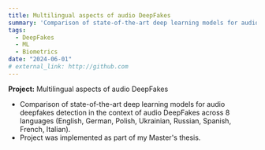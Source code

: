 ```yaml
---
title: Multilingual aspects of audio DeepFakes
summary: 'Comparison of state-of-the-art deep learning models for audio deepfakes detection in the context of audio DeepFakes across 8 languages (English, German, Polish, Ukrainian, Russian, Spanish, French, Italian).'
tags:
  - DeepFakes
  - ML
  - Biometrics
date: "2024-06-01"
# external_link: http://github.com
---
```

**Project:** Multilingual aspects of audio DeepFakes
- Comparison of state-of-the-art deep learning models for audio deepfakes detection in the context of audio DeepFakes across 8 languages (English, German, Polish, Ukrainian, Russian, Spanish, French, Italian).
- Project was implemented as part of my Master's thesis.
